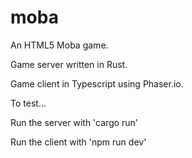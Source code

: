# moba
An HTML5 Moba game.

Game server written in Rust.

Game client in Typescript using Phaser.io.

To test...

Run the server with 'cargo run'

Run the client with 'npm run dev'